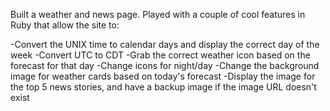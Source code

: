 Built a weather and news page. Played with a couple of cool features in Ruby that allow the site to:

-Convert the UNIX time to calendar days and display the correct day of the week
-Convert UTC to CDT
-Grab the correct weather icon based on the forecast for that day
-Change icons for night/day
-Change the background image for weather cards based on today's forecast
-Display the image for the top 5 news stories, and have a backup image if the image URL doesn't exist
